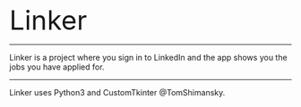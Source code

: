 <font size="10">Linker</font>

--------
Linker is a project where you sign in to LinkedIn and the app shows you the jobs you have applied for.<br/>

--------
Linker uses Python3 and CustomTkinter @TomShimansky.

